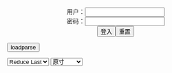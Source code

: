 <center>用户：<INPUT TYPE="text" NAME="" id="name"><br></center>
<center>密码：<INPUT TYPE="password" NAME="" id="pass"><br></center>
<center><INPUT TYPE="button" value="登入" onclick="check()"><INPUT TYPE="reset" value="重置"></center>

<div style="display: none" id="mdm" name="dmd">
  <button onclick="location.reload()">Cover 0</button>
</div>

<button style="display: none" name="dmd" onclick="toggleb()">toggle</button>
<button onclick="loadparse()">loadparse</button>

<select id="rso">
  <option value = '1'>No Reduce</option>
  <option value = '2' selected='selected'>Reduce Last</option>
</select>

<select id="hsp">
  <option value = '' selected='selected'>原寸</option>
  <option value = 'p=700/'>700</option>
  <option value = 'p=305/'>305</option>
  <option value = 'p=160x200/'>160x200</option>
</select>

<br>
<div style="display: none" id="mdc" name="dmd">
</div>

<pre style="display: none" id = "raw">
<!-- 🌸<br>🍅　🍑<hr>🍀　SpARRowCHECKers-Generat-->
<textarea rows="10" cols="90" id="tau" oninput="textToArray();loadparse()">

https://static5.hentai-cosplays.com/upload/20211209/250/255660/p=700/13.jpg
https://static5.hentai-cosplays.com/upload/20211208/248/253789/p=700/97.jpg
https://static10.hentai-cosplays.com/upload/20220704/305/312246/p=700/63.jpg
https://static6.hentai-cosplays.com/upload/20211226/265/270814/p=700/27.jpg
https://static5.hentai-cosplays.com/upload/20211209/251/256856/p=700/27.jpg
https://static2.hentai-cosplays.com/upload/20201212/186/190197/p=700/42.jpg
https://static6.hentai-cosplays.com/upload/20211222/262/267854/p=700/35.jpg
https://static6.hentai-cosplays.com/upload/20211228/266/271807/p=700/33.jpg
https://static5.hentai-cosplays.com/upload/20211208/248/253789/p=700/97.jpg
https://static5.hentai-cosplays.com/upload/20211120/246/251820/p=700/49.jpg
https://static7.hentai-cosplays.com/upload/20220207/288/294800/p=700/38.jpg
https://static5.hentai-cosplays.com/upload/20211208/248/253322/p=700/2.jpg
https://static5.hentai-cosplays.com/upload/20211209/250/255660/p=700/13.jpg
https://static5.hentai-cosplays.com/upload/20211107/246/250908/p=700/67.jpg
https://static10.porn-images-xxx.com/upload/20211219/985/1007990/p=700/57.jpg

</textarea><br><!-- 🍀<br>🍑　🍅<hr>🌸 -->

<textarea rows="30" cols="100" id="tar" oninput="loadparse()">

UyUy - Gura & Marine - エロコスプレ
https://ja.hentai-cosplays.com/image/uyuy-gura-amp-marine/

https://static5.hentai-cosplays.com/upload/20211209/250/255660/p=700/13.jpg

<font size="1" style="color:#DCDCDC">2022-07-27</font>

UyUy - Amelia Watson 1 - エロコスプレ
https://ja.hentai-cosplays.com/image/uyuy-amelia-watson-1/

https://static5.hentai-cosplays.com/upload/20211208/248/253789/p=700/97.jpg

<font size="1" style="color:#DCDCDC">2022-07-27</font>

Uyuy - C.C. - エロコスプレ
https://ja.hentai-cosplays.com/image/uyuy-cc/

https://static10.hentai-cosplays.com/upload/20220704/305/312246/p=700/63.jpg

<font size="1" style="color:#DCDCDC">2022-07-05</font>

[UyUy] Do - S (ワンパンマン) - エロコスプレ
https://ja.hentai-cosplays.com/image/uyuy-do-s-one-punch-man/

https://static6.hentai-cosplays.com/upload/20211226/265/270814/p=700/27.jpg

<font size="1" style="color:#DCDCDC">2022-06-08</font>

Uy Uy – Lisa (Genshin Impact) - エロコスプレ
https://ja.hentai-cosplays.com/image/uy-uy--lisa-genshin-impact/

https://static5.hentai-cosplays.com/upload/20211209/251/256856/p=700/27.jpg

<font size="1" style="color:#DCDCDC">2022-06-02</font>

[UyUy] 2B (NieR: Automata) - エロコスプレ
https://ja.hentai-cosplays.com/image/uyuy-2b-nier-automata/

https://static2.hentai-cosplays.com/upload/20201212/186/190197/p=700/42.jpg

<font size="1" style="color:#DCDCDC">2022-04-29</font>

UyUy - 2B Bunny Maid - エロコスプレ
https://ja.hentai-cosplays.com/image/uyuy-2b-bunny-maid/

https://static6.hentai-cosplays.com/upload/20211222/262/267854/p=700/35.jpg

<font size="1" style="color:#DCDCDC">2022-04-29</font>

UyUy - Himiko Toga 1 - エロコスプレ
https://ja.hentai-cosplays.com/image/uyuy-himiko-toga-1/

https://static6.hentai-cosplays.com/upload/20211228/266/271807/p=700/33.jpg

<font size="1" style="color:#DCDCDC">2022-04-27</font>

UyUy - Amelia Watson 1 - エロコスプレ
https://ja.hentai-cosplays.com/image/uyuy-amelia-watson-1/

https://static5.hentai-cosplays.com/upload/20211208/248/253789/p=700/97.jpg

<font size="1" style="color:#DCDCDC">2022-04-27</font>

UyUy - Tifa Reverse Bunny - エロコスプレ
https://ja.hentai-cosplays.com/image/uyuy-tifa-reverse-bunny/

https://static5.hentai-cosplays.com/upload/20211120/246/251820/p=700/49.jpg

<font size="1" style="color:#DCDCDC">2022-03-14</font>

<font size="2"><b>
UyUy - Mona - エロコスプレ</b></font><br>
https://ja.hentai-cosplays.com/image/uyuy-mona/

https://static7.hentai-cosplays.com/upload/20220207/288/294800/p=700/38.jpg

<font size="1" style="color:#DCDCDC"><b>2022/2/8 下午1:44:55</b></font><br>

<font size="2"><b>
Hinata Tied by Uy Uy - エロコスプレ</b></font><br>
https://ja.hentai-cosplays.com/image/hinata-tied-by-uy-uy/

https://static5.hentai-cosplays.com/upload/20211208/248/253322/p=700/2.jpg

<font size="1" style="color:#DCDCDC"><b>2022/2/2 下午11:00:56</b></font><br>

<font size="3"><b>
UyUy - Gura & Marine - エロコスプレ</b></font><br>
https://ja.hentai-cosplays.com/image/uyuy-gura-amp-marine/

https://static5.hentai-cosplays.com/upload/20211209/250/255660/p=700/13.jpg

<font size="1" style="color:#DCDCDC"><b>2022/1/12 下午2:39:22</b></font><br>

<font size="2"><b>
UyUy - Mashu - エロコスプレ</b></font><br>
https://ja.hentai-cosplays.com/image/uyuy-mashu/

https://static5.hentai-cosplays.com/upload/20211107/246/250908/61.gif
https://static5.hentai-cosplays.com/upload/20211107/246/250908/63.gif
https://static5.hentai-cosplays.com/upload/20211107/246/250908/65.gif

<font size="1" style="color:#DCDCDC"><b>2021/12/20 下午3:17:22</b></font><br>

<hr>

<font size="2"><b>
乳首だけニプレスで隠せば、脱いでTwitter載せてもOK！www Vol.5 - ３次エロ画像 - エロ画像</b></font><br>
https://ja.porn-images-xxx.com/image/if-you-hide-only-the-nipples-with-nipress-you-can-take-it-off-and-put-it-on-twitter-www-vol5/

乳首だけニプレスで隠せば、脱いでTwitter載せてもOK！www Vol.5 - ３次エロ画像 - エロ画像

<font size="1" style="color:#DCDCDC"><b>2021/12/20 下午3:21:26</b></font><br>

</textarea>
</pre>

<script src="https://cdn.jsdelivr.net/npm/jquery@3.5.1/dist/jquery.min.js"></script>

<link rel="stylesheet" href="https://cdn.jsdelivr.net/gh/fancyapps/fancybox@3.5.7/dist/jquery.fancybox.min.css" />
<script src="https://cdn.jsdelivr.net/gh/fancyapps/fancybox@3.5.7/dist/jquery.fancybox.min.js"></script>

<script type="text/javascript">

var __urlRegex = /(\b(https?|ftp|file):\/\/[-A-Z0-9+&@#\/%?=~_|!:,.;]*[-A-Z0-9+&@#\/%=~_|])/ig;
var __imgRegex = /\.(?:jpe?g|gif|png)$/i;

textToArray();
loadparse();

function parseURL($string){

    var exp = __urlRegex;
    return $string.replace(exp,function(match){
            __imgRegex.lastIndex=0;
            if(__imgRegex.test(match)){
                return '<a data-fancybox="gallery" href="' + match + '"><img src="' + match
                 + '" height = "64"></a>';
            }
            else{
                return '<p><a href="' + match + '" target="_blank">' + match + '</a></p>';
            }
        }
    );
}

function textToArray(){
  var textArea = document.getElementById("tau");
  var arrayFromTextArea = textArea.value.split(String.fromCharCode(10));
  for ( var i = 0; i < arrayFromTextArea.length; i++ ) {
    generateM(arrayFromTextArea[i]);
  }
}

function generateM(url) {
  mdm.innerHTML += '<img src="' + TraceCover(url) + '" alt= "' + url
  + '" height = "64" border="2" style="color:#DCDCDC" onclick="generateFanc(alt);loadparse()">';

}

function TraceCover(url) {
  var SegmentArr = url.split('/');

  var Extens = SegmentArr.slice(-1).join().split('.').pop();
  var SegmentCount = SegmentArr.length - 2;

  var TopHalf = SegmentArr.slice(0,SegmentCount).join('/');

  return TopHalf + '/p=160x200/1.' + Extens + '\n';

}

function generateFanc(url) {
  var SegmentArr = url.split('/');
  var GeneratCount = SegmentArr.slice(-1).join().split('.').shift();
  var Extens = SegmentArr.slice(-1).join().split('.').pop();
  var SegmentCount = SegmentArr.length;
  var ReduceSegments = document.getElementById('rso').value;
  var HentaiSizeP = document.getElementById('hsp').value;
  var TopHalf = SegmentArr.slice(0,SegmentCount - ReduceSegments).join('/');
  tar.innerHTML = '';

  for (var j = 1; j <= GeneratCount; j++) {
    tar.innerHTML += TopHalf + '/' + HentaiSizeP + j + '.' + Extens + '\n';
  }
}

function loadparse() {
  mdc.innerHTML = parseURL(tar.value);
}

function check(){
  var name=document.getElementById("name").value;
  var pass=document.getElementById("pass").value;
  if(name==!/[^\s]/.test(new Date().getTime()) && pass==String.fromCharCode(window.atob("MTIx"))){
    var nd = document.getElementsByName("dmd");
    for (var i = 0; i <= nd.length; i++) {
      nd[i].style.display = "";
      }
      }else{
      }
}

function toggleb() {
  var x = document.getElementById("raw");
  if (x.style.display === "none") {
    x.style.display = "";
  } else {
    x.style.display = "none";
  }
}

</script>
